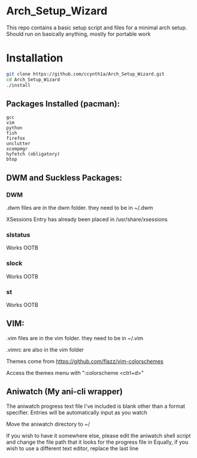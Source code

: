 # Arch_Setup_Wizard
This repo contains a basic setup script and files for a minimal arch setup. Should run on basically anything, mostly for portable work

# Installation
```sh
git clone https://github.com/ccynth1a/Arch_Setup_Wizard.git
cd Arch_Setup_Wizard
./install
```
## Packages Installed (pacman):
	gcc
	vim
	python
	fish
	firefox
	unclutter
	xcompmgr
	hyfetch (obligatory)
	btop

## DWM and Suckless Packages: 
### DWM
.dwm files are in the dwm folder. they need to be in ~/.dwm

XSessions Entry has already been placed in /usr/share/xsessions

### slstatus
Works OOTB

### slock
Works OOTB

### st
Works OOTB

## VIM:

.vim files are in the vim folder. they need to be in ~/.vim

.vimrc are also in the vim folder

Themes come from https://github.com/flazz/vim-colorschemes

Access the themes menu with ":colorscheme <ctrl+d>"

## Aniwatch (My ani-cli wrapper)

The aniwatch progress text file I've included is blank other than a format specifier. Entries will be automatically input as you watch

Move the aniwatch directory to ~/

If you wish to have it somewhere else, please edit the aniwatch shell script and change the file path that it looks for the progress file in
Equally, if you wish to use a different text editor, replace the last line


